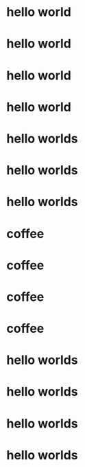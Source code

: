 # hello world
# hello world
# hello world
# hello world
# hello worlds
# hello worlds
# hello worlds

# coffee
# coffee
# coffee
# coffee
# hello worlds
# hello worlds
# hello worlds
# hello worlds
